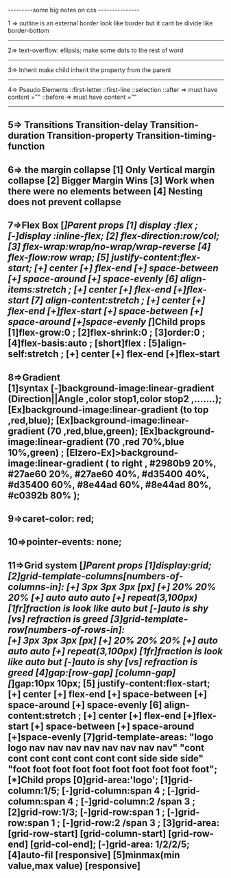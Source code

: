 ---------some big notes on css ---------------

1 => outline
    is an external border look like border but it cant be divide like border-bottom

---

2=> text-overflow: ellipsis;
    make some dots to the rest of word

---

3=> Inherit
    make child inherit the property from the parent

---

4=> Pseudo Elements
    ::first-letter
    ::first-line
    ::selection
    ::after => must have content =""
    ::before => must have content =""

---------------
5=> Transitions
    Transition-delay
    Transition-duration
    Transition-property
    Transition-timing-function
--------------------
6=> the margin collapse
    [1] Only Vertical margin collapse
    [2] Bigger Margin Wins
    [3] Work when there were no elements between 
    [4] Nesting does not prevent collapse
--------------------------
7=>Flex Box
    [*]Parent props
        [1] display :flex ;
            [-]display :inline-flex;
        [2] flex-direction:row<default>/col;
        [3] flex-wrap:wrap<default>/no-wrap/wrap-reverse
        [4] flex-flow:row wrap;
        [5] justify-content:flex-start<default>;
            [+] center          [+] flex-end
            [+] space-between   [+] space-around
                    [+] space-evenly
        [6] align-items:stretch <default>;
            [+] center          [+] flex-end        [+]flex-start
        [7] align-content:stretch <default>;
            [+] center          [+] flex-end        [+]flex-start
            [+] space-between   [+] space-around    [+]space-evenly
    [*]Child props
        [1]flex-grow:0 <default>;
        [2]flex-shrink:0 <default>;
        [3]order:0 <default>;
        [4]flex-basis:auto <default>;
        [short]flex :<flex-grow> <flex-shrink> <flex-basis>
        [5]align-self:stretch <default>;
            [+] center          [+] flex-end        [+]flex-start
---------------------------------------------
8=>Gradient   
    [1]syntax
        [-]background-image:linear-gradient (Direction||Angle ,color stop1,color stop2 ,.......);
        [Ex]background-image:linear-gradient (to top ,red,blue);
        [Ex]background-image:linear-gradient (70 ,red,blue,green);
        [Ex]background-image:linear-gradient (70 ,red 70%,blue 10%,green) ;
        [Elzero-Ex]>background-image:linear-gradient (
            to right ,
            #2980b9 20%,
            #27ae60 20%,
            #27ae60 40%,
            #d35400 40%,
            #d35400 60%,
            #8e44ad 60%,
            #8e44ad 80%,
            #c0392b 80%
            );
-----------------------     
9=>caret-color: red;
-----------------------     
10=>pointer-events: none;
------------------------
11=>Grid system
    [*]Parent props
        [1]display:grid;
        [2]grid-template-columns[numbers-of-columns-in]:
            [+] 3px 3px 3px [px]          [+] 20% 20% 20% 
            [+] auto auto auto            [+] repeat(3,100px)
                    [1fr]fraction is look like auto but 
                        [-]auto is shy [vs] refraction is greed
        [3]grid-template-row[numbers-of-rows-in]:  
            [+] 3px 3px 3px [px]          [+] 20% 20% 20% 
            [+] auto auto auto            [+] repeat(3,100px)
                    [1fr]fraction is look like auto but 
                        [-]auto is shy [vs] refraction is greed
        [4]gap:[row-gap] [column-gap]
            [*]gap:10px 10px;
        [5] justify-content:flex-start<default>;
            [+] center          [+] flex-end
            [+] space-between   [+] space-around
                    [+] space-evenly
        [6] align-content:stretch <default>;
            [+] center          [+] flex-end         [+]flex-start
            [+] space-between   [+] space-around    [+]space-evenly
        [7]grid-template-areas:
            "logo logo nav nav nav nav nav nav nav nav"
            "cont cont cont cont cont cont cont side side side"
            "foot foot foot foot foot foot foot foot foot foot";
    [*]Child props
        [0]grid-area:'logo';
        [1]grid-column:1/5;
            [-]grid-column:span 4 ;
            [-]grid-column:span 4 ;
            [-]grid-column:2 /span 3 ;
        [2]grid-row:1/3;
            [-]grid-row:span 1 ;
            [-]grid-row:span 1 ;
            [-]grid-row:2 /span 3 ;
        [3]grid-area:
            [grid-row-start]
            [grid-column-start]
            [grid-row-end]
            [grid-col-end];
                [-]grid-area: 1/2/2/5;
        [4]auto-fil [responsive]
        [5]minmax(min value,max value) [responsive]        
---------------------------------
 
